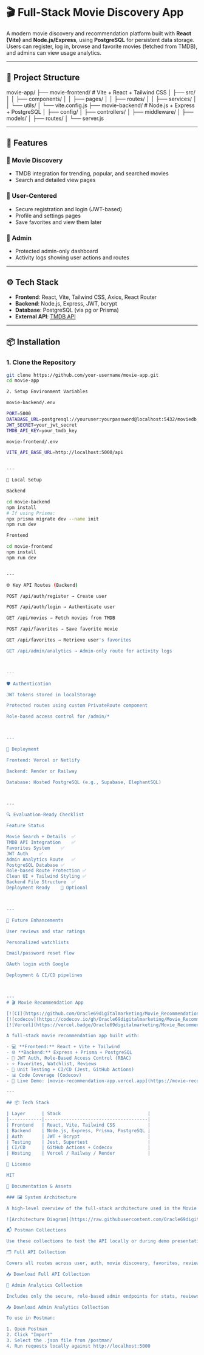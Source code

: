 # 🎬 Full-Stack Movie Discovery App

A modern movie discovery and recommendation platform built with **React (Vite)** and **Node.js/Express**, using **PostgreSQL** for persistent data storage. Users can register, log in, browse and favorite movies (fetched from TMDB), and admins can view usage analytics.

---

## 📁 Project Structure

movie-app/ ├── movie-frontend/         # Vite + React + Tailwind CSS │   ├── src/ │   │   ├── components/ │   │   ├── pages/ │   │   ├── routes/ │   │   ├── services/ │   │   └── utils/ │   └── vite.config.js ├── movie-backend/          # Node.js + Express + PostgreSQL │   ├── config/ │   ├── controllers/ │   ├── middleware/ │   ├── models/ │   ├── routes/ │   └── server.js

---

## 🚀 Features

### 👀 Movie Discovery
- TMDB integration for trending, popular, and searched movies
- Search and detailed view pages

### 👤 User-Centered
- Secure registration and login (JWT-based)
- Profile and settings pages
- Save favorites and view them later

### 🔐 Admin
- Protected admin-only dashboard
- Activity logs showing user actions and routes

---

## ⚙️ Tech Stack

- **Frontend**: React, Vite, Tailwind CSS, Axios, React Router
- **Backend**: Node.js, Express, JWT, bcrypt
- **Database**: PostgreSQL (via pg or Prisma)
- **External API**: [TMDB API](https://www.themoviedb.org/)

---

## 📦 Installation

### 1. Clone the Repository

```bash
git clone https://github.com/your-username/movie-app.git
cd movie-app

2. Setup Environment Variables

movie-backend/.env

PORT=5000
DATABASE_URL=postgresql://youruser:yourpassword@localhost:5432/moviedb
JWT_SECRET=your_jwt_secret
TMDB_API_KEY=your_tmdb_key

movie-frontend/.env

VITE_API_BASE_URL=http://localhost:5000/api


---

🔧 Local Setup

Backend

cd movie-backend
npm install
# If using Prisma:
npx prisma migrate dev --name init
npm run dev

Frontend

cd movie-frontend
npm install
npm run dev


---

🌐 Key API Routes (Backend)

POST /api/auth/register → Create user

POST /api/auth/login → Authenticate user

GET /api/movies → Fetch movies from TMDB

POST /api/favorites → Save favorite movie

GET /api/favorites → Retrieve user's favorites

GET /api/admin/analytics → Admin-only route for activity logs



---

🛡️ Authentication

JWT tokens stored in localStorage

Protected routes using custom PrivateRoute component

Role-based access control for /admin/*



---

🚀 Deployment

Frontend: Vercel or Netlify

Backend: Render or Railway

Database: Hosted PostgreSQL (e.g., Supabase, ElephantSQL)



---

🔍 Evaluation-Ready Checklist

Feature	Status

Movie Search + Details	✅
TMDB API Integration	✅
Favorites System	✅
JWT Auth	✅
Admin Analytics Route	✅
PostgreSQL Database	✅
Role-based Route Protection	✅
Clean UI + Tailwind Styling	✅
Backend File Structure	✅
Deployment Ready	🔲 Optional



---

🧪 Future Enhancements

User reviews and star ratings

Personalized watchlists

Email/password reset flow

OAuth login with Google

Deployment & CI/CD pipelines



---
# 🎬 Movie Recommendation App

[![CI](https://github.com/Oracle69digitalmarketing/Movie_Recommendation_App/actions/workflows/test.yml/badge.svg)](https://github.com/Oracle69digitalmarketing/Movie_Recommendation_App/actions/workflows/test.yml)
[![codecov](https://codecov.io/gh/Oracle69digitalmarketing/Movie_Recommendation_App/branch/main/graph/badge.svg)](https://codecov.io/gh/Oracle69digitalmarketing/Movie_Recommendation_App)
[![Vercel](https://vercel.badge/Oracle69digitalmarketing/Movie_Recommendation_App.svg)](https://movie-recommendation-app.vercel.app)

A full-stack movie recommendation app built with:

- 💻 **Frontend:** React + Vite + Tailwind  
- 🌐 **Backend:** Express + Prisma + PostgreSQL  
- 🔐 JWT Auth, Role-Based Access Control (RBAC)  
- ⭐ Favorites, Watchlist, Reviews  
- 🧪 Unit Testing + CI/CD (Jest, GitHub Actions)  
- 📊 Code Coverage (Codecov)  
- 🚀 Live Demo: [movie-recommendation-app.vercel.app](https://movie-recommendation-app.vercel.app)

---

## 📦 Tech Stack

| Layer      | Stack                                |
|------------|--------------------------------------|
| Frontend   | React, Vite, Tailwind CSS            |
| Backend    | Node.js, Express, Prisma, PostgreSQL |
| Auth       | JWT + Bcrypt                         |
| Testing    | Jest, Supertest                      |
| CI/CD      | GitHub Actions + Codecov             |
| Hosting    | Vercel / Railway / Render            |

📄 License

MIT

🧭 Documentation & Assets

### 🖼️ System Architecture

A high-level overview of the full-stack architecture used in the Movie Recommendation App:

![Architecture Diagram](https://raw.githubusercontent.com/Oracle69digitalmarketing/Movie_Recommendation_App/main/assets/architecture.png)

📬 Postman Collections

Use these collections to test the API locally or during demo presentations:

🗂️ Full API Collection

Covers all routes across user, auth, movie discovery, favorites, reviews, watchlist, and admin analytics.

📥 Download Full API Collection

🔐 Admin Analytics Collection

Includes only the secure, role-based admin endpoints for stats, reviews, and top movie reports.

📥 Download Admin Analytics Collection

To use in Postman:

1. Open Postman
2. Click "Import"
3. Select the .json file from /postman/
4. Run requests locally against http://localhost:5000


